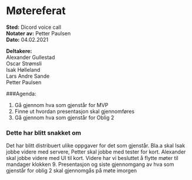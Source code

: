 # Møtereferat

__Sted:__ Dicord voice call  
__Notater av:__ Petter Paulsen  
__Dato:__ 04.02.2021

__Deltakere:__  
Alexander Gullestad  
Oscar Strømsli  
Isak Hølleland  
Lars Andre Sande    
Petter Paulsen

###Agenda:
1. Gå gjennom hva som gjenstår for MVP
2. Finne ut hvordan presentasjon skal gjennomføres
3. Gå gjennom hva som gjenstår for Oblig 2

### Dette har blitt snakket om
Det har blitt distribuert ulike oppgaver for det som gjenstår. Bla.a skal Isak jobbe videre med servere,
Petter skal jobbe med tester for kort. Alexander skal jobbe videre med UI til kort. 
Videre har vi besluttet å flytte møter til mandager klokken 9. Presentasjon og siste gjennomgang av hva som 
gjenstår for oblig 2 skal gjennomgås på møte imorgen
